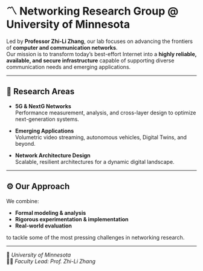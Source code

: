 # 〽️ Networking Research Group @ University of Minnesota

Led by **Professor Zhi-Li Zhang**, our lab focuses on advancing the frontiers of **computer and communication networks**.  
Our mission is to transform today’s best-effort Internet into a **highly reliable, available, and secure infrastructure** capable of supporting diverse communication needs and emerging applications.  

---

## 🔬 Research Areas

- **5G & NextG Networks**  
  Performance measurement, analysis, and cross-layer design to optimize next-generation systems.

- **Emerging Applications**  
  Volumetric video streaming, autonomous vehicles, Digital Twins, and beyond.

- **Network Architecture Design**  
  Scalable, resilient architectures for a dynamic digital landscape.

---

## ⚙️ Our Approach
We combine:
- **Formal modeling & analysis**
- **Rigorous experimentation & implementation**
- **Real-world evaluation**

to tackle some of the most pressing challenges in networking research.

---

📍 *University of Minnesota*  
👨‍🏫 *Faculty Lead: Prof. Zhi-Li Zhang*  
